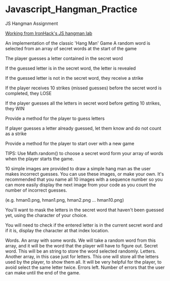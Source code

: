 # Javascript_Hangman_Practice
JS Hangman Assignment 

[Working from IronHack's JS hangman lab](https://github.com/ironhack-labs/lab-javascript-hangman)


An implementation of the classic 'Hang Man' Game
A random word is selected from an array of secret words at the start of the game

The player guesses a letter contained in the secret word

If the guessed letter is in the secret word, the letter is revealed

If the guessed letter is not in the secret word, they receive a strike

If the player receives 10 strikes (missed guesses) before the secret word is completed, they LOSE

If the player guesses all the letters in secret word before getting 10 strikes, they WIN

Provide a method for the player to guess letters

If player guesses a letter already guessed, let them know and do not count as a strike

Provide a method for the player to start over with a new game




TIPS:
Use Math.random() to choose a secret word form your array of words when the player starts the game.

10 simple images are provided to draw a simple hang man as the user makes incorrect guesses. You can use these images, or make your own. It's recommended that you name all 10 images with a sequence number so you can more easily display the next image from your code as you count the number of incorrect guesses.

(e.g. hman0.png, hman1.png, hman2.png ... hman10.png)

You'll want to mask the letters in the secret word that haven't been guessed yet, using the character of your choice.

You will need to check if the entered letter is in the current secret word and if it is, display the character at that index location.


Words. An array with some words. We will take a random word from this array, and it will be the word that the player will have to figure out.
Secret word. This will be an string to store the word selected randomly.
Letters. Another array, in this case just for letters. This one will store all the letters used by the player, to show them all. It will be very helpful for the player, to avoid select the same letter twice.
Errors left. Number of errors that the user can make until the end of the game.

